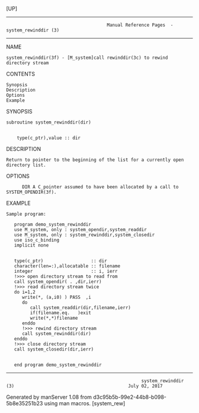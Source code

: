 [UP]

-----------------------------------------------------------------------------------------------------------------------------------
                                          Manual Reference Pages  - system_rewinddir (3)
-----------------------------------------------------------------------------------------------------------------------------------
                                                                 
NAME

    system_rewinddir(3f) - [M_system]call rewinddir(3c) to rewind directory stream

CONTENTS

    Synopsis
    Description
    Options
    Example

SYNOPSIS

    subroutine system_rewinddir(dir)


        type(c_ptr),value :: dir



DESCRIPTION

    Return to pointer to the beginning of the list for a currently open directory list.

OPTIONS

          DIR A C_pointer assumed to have been allocated by a call to SYSTEM_OPENDIR(3f).

EXAMPLE

    Sample program:

       program demo_system_rewinddir
       use M_system, only : system_opendir,system_readdir
       use M_system, only : system_rewinddir,system_closedir
       use iso_c_binding
       implicit none


       type(c_ptr)                  :: dir
       character(len=:),allocatable :: filename
       integer                      :: i, ierr
       !>>> open directory stream to read from
       call system_opendir( . ,dir,ierr)
       !>>> read directory stream twice
       do i=1,2
          write(*, (a,i0) ) PASS  ,i
          do
             call system_readdir(dir,filename,ierr)
             if(filename.eq.   )exit
             write(*,*)filename
          enddo
          !>>> rewind directory stream
          call system_rewinddir(dir)
       enddo
       !>>> close directory stream
       call system_closedir(dir,ierr)


       end program demo_system_rewinddir

-----------------------------------------------------------------------------------------------------------------------------------

                                                       system_rewinddir (3)                                           July 02, 2017

Generated by manServer 1.08 from d3c95b5b-99e2-44b8-b098-5b8e35251b23 using man macros.
                                                           [system_rew]
